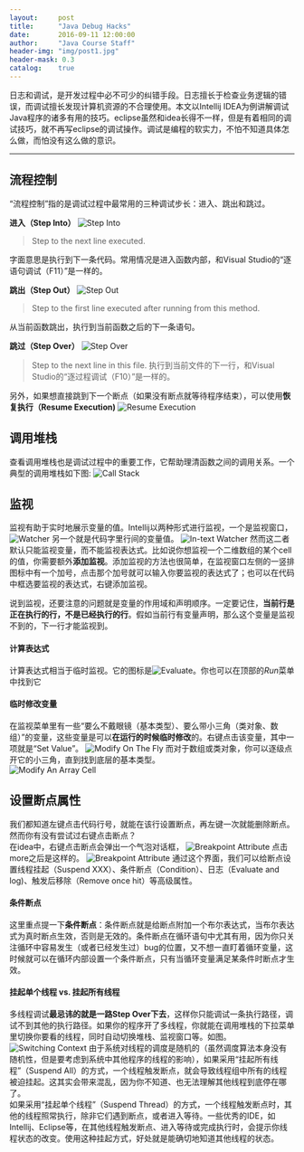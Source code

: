 ```yaml
---
layout:     post
title:      "Java Debug Hacks"
date:       2016-09-11 12:00:00
author:     "Java Course Staff"
header-img: "img/post1.jpg"
header-mask: 0.3
catalog:    true
---
```


日志和调试，是开发过程中必不可少的纠错手段。日志擅长于检查业务逻辑的错误，而调试擅长发现计算机资源的不合理使用。本文以Intellij IDEA为例讲解调试Java程序的诸多有用的技巧。eclipse虽然和idea长得不一样，但是有着相同的调试技巧，就不再写eclipse的调试操作。调试是编程的软实力，不怕不知道具体怎么做，而怕没有这么做的意识。<br>

-------

## 流程控制
“流程控制”指的是调试过程中最常用的三种调试步长：进入、跳出和跳过。

**进入（Step Into）** ![Step Into](/img/java_debug_hacks/Step_into.png)
> Step to the next line executed.

字面意思是执行到下一条代码。常用情况是进入函数内部，和Visual Studio的“逐语句调试（F11）”是一样的。

**跳出（Step Out）** ![Step Out](/img/java_debug_hacks/Step_out.png)
> Step to the first line executed after running from this method.

从当前函数跳出，执行到当前函数之后的下一条语句。

**跳过（Step Over）** ![Step Over](/img/java_debug_hacks/Step_over.png)
> Step to the next line in this file. 
执行到当前文件的下一行，和Visual Studio的“逐过程调试（F10）”是一样的。

另外，如果想直接跳到下一个断点（如果没有断点就等待程序结束），可以使用**恢复执行（Resume Execution)** ![Resume Execution](/img/java_debug_hacks/Resume_execution.png)


## 调用堆栈
查看调用堆栈也是调试过程中的重要工作，它帮助理清函数之间的调用关系。一个典型的调用堆栈如下图: 
![Call Stack](/img/java_debug_hacks/Call_stack.png "A typical call stack")

## 监视
监视有助于实时地展示变量的值。Intellij以两种形式进行监视，一个是监视窗口，
![Watcher](/img/java_debug_hacks/Watcher.png "Watcher(Variable) screen")
另一个就是代码字里行间的变量值。
![In-text Watcher](/img/java_debug_hacks/In-text_watcher.png "In-text watcher")
然而这二者默认只能监视变量，而不能监视表达式。比如说你想监视一个二维数组的某个cell的值，你需要额外**添加监视**。添加监视的方法也很简单，在监视窗口左侧的一竖排图标中有一个加号，点击那个加号就可以输入你要监视的表达式了；也可以在代码中框选要监视的表达式，右键添加监视。<br>

说到监视，还要注意的问题就是变量的作用域和声明顺序。一定要记住，**当前行是正在执行的行，不是已经执行的行**。假如当前行有变量声明，那么这个变量是监视不到的，下一行才能监视到。

#### 计算表达式
计算表达式相当于临时监视。它的图标是![Evaluate](/img/java_debug_hacks/Evaluate.png)。你也可以在顶部的*Run*菜单中找到它

#### 临时修改变量
在监视菜单里有一些“要么不戴眼镜（基本类型）、要么带小三角（类对象、数组）”的变量，这些变量是可以**在运行的时候临时修改**的。右键点击该变量，其中一项就是“Set Value”。
![Modify On The Fly](/img/java_debug_hacks/Modify_on_the_fly.png "Modify a variable on the fly")
而对于数组或类对象，你可以逐级点开它的小三角，直到找到底层的基本类型。<br>
![Modify An Array Cell](/img/java_debug_hacks/Modify_array.png "Modify an array cell")

## 设置断点属性
我们都知道左键点击代码行号，就能在该行设置断点，再左键一次就能删除断点。然而你有没有尝试过右键点击断点？<br>
在idea中，右键点击断点会弹出一个气泡对话框，
![Breakpoint Attribute](/img/java_debug_hacks/Breakpoint_attribute_dialog.png "Breakpoint Attribute (Partial)")
点击more之后是这样的。
![Breakpoint Attribute](/img/java_debug_hacks/Breakpoint_attribute_dialog_full.png "Breakpoint Attribute (Full)")
通过这个界面，我们可以给断点设置线程挂起（Suspend XXX）、条件断点（Condition）、日志（Evaluate and log)、触发后移除（Remove once hit）等高级属性。

#### 条件断点
这里重点提一下**条件断点**：条件断点就是给断点附加一个布尔表达式，当布尔表达式为真时断点生效，否则是无效的。条件断点在循环语句中尤其有用，因为你只关注循环中容易发生（或者已经发生过）bug的位置，又不想一直盯着循环变量，这时候就可以在循环内部设置一个条件断点，只有当循环变量满足某条件时断点才生效。

#### 挂起单个线程 vs. 挂起所有线程
多线程调试**最忌讳的就是一路Step Over下去**，这样你只能调试一条执行路径，调试不到其他的执行路径。如果你的程序开了多线程，你就能在调用堆栈的下拉菜单里切换你要看的线程，同时自动切换堆栈、监视窗口等。如图。
![Switching Context](/img/java_debug_hacks/Threads.png "Switching Context")
由于系统对线程的调度是随机的（虽然调度算法本身没有随机性，但是要考虑到系统中其他程序的线程的影响），如果采用“挂起所有线程”（Suspend All）的方式，一个线程触发断点，就会导致线程组中所有的线程被迫挂起。这其实会带来混乱，因为你不知道、也无法理解其他线程到底停在哪了。<br>
如果采用“挂起单个线程”（Suspend Thread）的方式，一个线程触发断点时，其他的线程照常执行，除非它们遇到断点，或者进入等待。一些优秀的IDE，如Intellij、Eclipse等，在其他线程触发断点、进入等待或完成执行时，会提示你线程状态的改变。使用这种挂起方式，好处就是能确切地知道其他线程的状态。